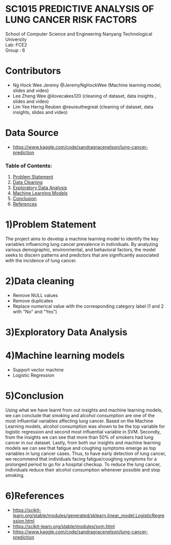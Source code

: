 # SC1015 PREDICTIVE ANALYSIS OF LUNG CANCER RISK FACTORS

School of Computer Science and Engineering
Nanyang Technological University \
Lab: FCE2 \
Group : 6

# Contributors

- Ng Hock Wee Jeremy @JeremyNgHockWee (Machine learning model, slides and video)
- Lee Zheng Wee @ilovecakes120 (cleaning of dataset, data insights , slides and video)
- Lim Yee Herng Reuben @reureuthegreat (cleaning of dataset, data insights, slides and video)
  
# Data Source
- <https://www.kaggle.com/code/sandragracenelson/lung-cancer-prediction>

### Table of Contents:
1. [Problem Statement](#1-Problem-Statement)
2. [Data Cleaning](#2-Data-Cleaning)
3. [Exploratory Data Analysis](#3-Exploratory-Data-Analysis)
4. [Machine Learning Models](#5-Machine-Learning-Models)
5. [Conclusion](#5-Conclusion)
6. [References](#6-References)
   
# 1)Problem Statement
The project aims to develop a machine learning model to identify the key variables influencing lung cancer prevalence in individuals. By analyzing various demographic, environmental, and behavioral factors, the model seeks to discern patterns and predictors that are significantly associated with the incidence of lung cancer. 

# 2)Data cleaning
- Remove NULL values 
- Remove duplicates 
- Replace numerical value with the corresponding category label (1 and 2 with "No" and "Yes")

# 3)Exploratory Data Analysis

# 4)Machine learning models
- Support vector machine
- Logistic Regression 
  
# 5)Conclusion
Using what we have learnt from out insights and machine learning models, we can conclude that smoking and alcohol consumption are one of the most influential variables affecting lung cancer. Based on the Machine Learning models, alcohol consumption was shown to be the top variable for logistic regression and second most influential variable in SVM. Secondly, from the insights we can see that more than 50% of smokers had lung cancer in our dataset. Lastly, from both our insights and machine learning models we can see that fatigue and coughing symptoms emerge as top variables in lung cancer cases. Thus, to have early detection of lung cancer, we recommend that individuals facing fatigue/coughing symptoms for a prolonged period to go for a hospital checkup. To reduce the lung cancer, individuals reduce their alcohol consumption whenever possible and stop smoking.

# 6)References
- https://scikit-learn.org/stable/modules/generated/sklearn.linear_model.LogisticRegression.html
- https://scikit-learn.org/stable/modules/svm.html
- https://www.kaggle.com/code/sandragracenelson/lung-cancer-prediction
